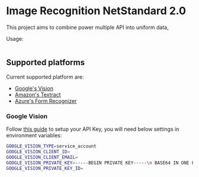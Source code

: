 # Image Recognition NetStandard 2.0

This project aims to combine power multiple API into uniform data,

Usage:

```C#

```

## Supported platforms

Current supported platform are:

- [Google's Vision](https://cloud.google.com/vision)
- [Amazon's Textract](https://aws.amazon.com/textract/)
- [Azure's Form Recognizer](https://azure.microsoft.com/en-us/services/form-recognizer/)

### Google Vision

Follow [this guide](https://cloud.google.com/vision/docs/setup) to setup your API Key, you will need below settings in environment variables:

```bash
GOOGLE_VISION_TYPE=service_account
GOOGLE_VISION_CLIENT_ID=
GOOGLE_VISION_CLIENT_EMAIL=
GOOGLE_VISION_PRIVATE_KEY=-----BEGIN PRIVATE KEY-----\n BASE64 IN ONE LINE \n-----END PRIVATE KEY-----\n
GOOGLE_VISION_PRIVATE_KEY_ID=
```